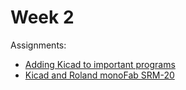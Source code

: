 
# Week 2

Assignments:

* [Adding Kicad to important programs](Programs.md)
* [Kicad and Roland monoFab SRM-20](KiCad_and_Roland_MonoFab_SRM_20.md)

